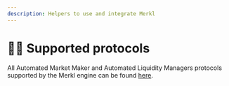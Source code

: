 ```yaml
---
description: Helpers to use and integrate Merkl
---
```


# 🧑‍💻 Supported protocols

All Automated Market Maker and Automated Liquidity Managers protocols supported by the Merkl engine can be found [here](https://app.merkl.xyz/integrations).
